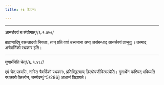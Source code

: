 ```yaml
---
title: ९३ टिप्पन्यः

---
```


[^5/284]: E2: ādhāsyati

[^5/285]: E2: 5,218; E6: 2,126

____________________________________________


आनर्थक्यं च संयोगात्//६.१.४७//

ब्राह्मणादिषु वसन्तादयो नियताः, तान् प्रति वर्षा उच्यमाना अप्य् असंबन्धाद् आनर्थक्यं प्राप्नुयुः। तस्माद् अत्रैवर्णिको रथकार इति।


____________________________________________


गुणार्थेनेति चेत्//६.१.४८//

एवं चेत् पश्यसि, नास्ति त्रैवर्णिको रथकारः, प्रतिषिद्धत्वाच् छिल्पोपजीवित्वस्येति। गुणार्थेन कश्चिद् भविष्यति रथकारो वैतथ्येन, तस्येदम्[^5/286] आधानं विज्ञायते।
